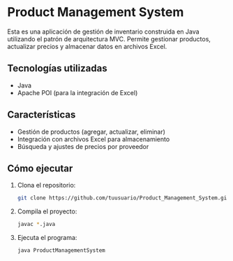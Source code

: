 # Product Management System

Esta es una aplicación de gestión de inventario construida en Java utilizando el patrón de arquitectura MVC. Permite gestionar productos, actualizar precios y almacenar datos en archivos Excel.

## Tecnologías utilizadas
- Java
- Apache POI (para la integración de Excel)

## Características
- Gestión de productos (agregar, actualizar, eliminar)
- Integración con archivos Excel para almacenamiento
- Búsqueda y ajustes de precios por proveedor

## Cómo ejecutar
1. Clona el repositorio:
   ```bash
   git clone https://github.com/tuusuario/Product_Management_System.git
   ```
2. Compila el proyecto:
   ```bash
   javac *.java
   ```
3. Ejecuta el programa:
   ```bash
   java ProductManagementSystem
   ```

